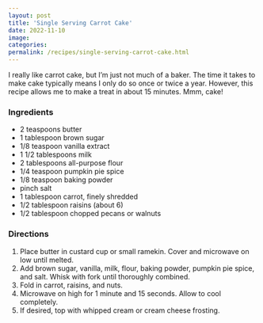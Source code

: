 ```yaml
---
layout: post
title: 'Single Serving Carrot Cake'
date: 2022-11-10
image:
categories:
permalink: /recipes/single-serving-carrot-cake.html
---
```


I really like carrot cake, but I’m just not much of a baker. The time it takes to make cake typically means I only do so once or twice a year. However, this recipe allows me to make a treat in about 15 minutes. Mmm, cake!

### Ingredients

- 2 teaspoons butter
- 1 tablespoon brown sugar
- 1/8 teaspoon vanilla extract
- 1 1/2 tablespoons milk
- 2 tablespoons all-purpose flour
- 1/4 teaspoon pumpkin pie spice
- 1/8 teaspoon baking powder
- pinch salt
- 1 tablespoon carrot, finely shredded
- 1/2 tablespoon raisins (about 6)
- 1/2 tablespoon chopped pecans or walnuts

### Directions

1. Place butter in custard cup or small ramekin. Cover and microwave on low until melted.
2. Add brown sugar, vanilla, milk, flour, baking powder, pumpkin pie spice, and salt. Whisk with fork until thoroughly combined.
3. Fold in carrot, raisins, and nuts.
4. Microwave on high for 1 minute and 15 seconds. Allow to cool completely.
5. If desired, top with whipped cream or cream cheese frosting.

